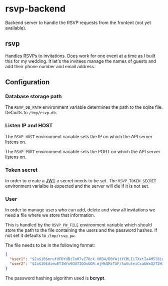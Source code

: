 # rsvp-backend

Backend server to handle the RSVP requests from the frontent (not yet available).

## rsvp
Handles RSVPs to invitations. Does work for one event at a time as I built this for my wedding.
 It let's the invitees manage the names of guests and add their phone number and email address.

## Configuration

### Database storage path

The `RSVP_DB_PATH` environment variable determines the path to the sqlite file. Defaults to `/tmp/rsvp.db`.

### Listen IP and HOST

The `RSVP_HOST` environment variable sets the IP on which the API server listens on.

The `RSVP_PORT` environment variable sets the PORT on which the API server listens on.

### Token secret

In order to create a [JWT](https://jwt.io) a secret needs to be set.
The `RSVP_TOKEN_SECRET` environment varialbe is expected and the server will die if it is not set.

### User

In order to manage users who can add, delete and view all invitations we need a file where we store that information.

This is handled by the `RSVP_PW_FILE` environment variable which should store the path to the file containing the users and the password hashes. If not set it defaults to `/tmp/rsvp_pw`.

The file needs to be in the following format:
```json
{
  "user1": "$2a$10$mrufUFDYdBt7oH7vZ7Ock.VRD4/D0YAjtYCMLIiTXxtIa4MSl8Ld.",
  "user2": "$2a$10$diewETIWYo9OU7IQOxGOR.mjMkQMzTAF/5wVuteiCxaUWxQ2T2HI."
}
```
The password hashing algorithm used is __bcrypt__.
